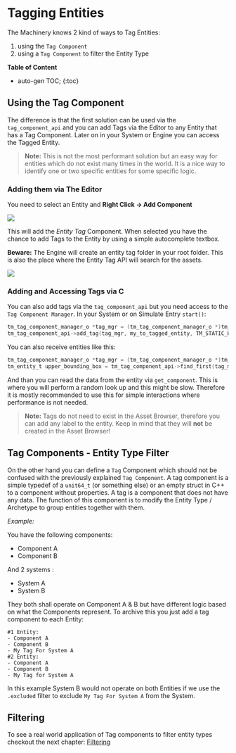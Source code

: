 # Tagging Entities

The Machinery knows 2 kind of ways to Tag Entities:

1. using the `Tag Component`
2. using a `Tag Component` to filter the Entity Type



**Table of Content**

* auto-gen TOC;
{:toc}
## Using the Tag Component

The difference is that the first solution can be used via the `tag_component_api` and you can add Tags via the Editor to any Entity that has a Tag Component. Later on in your System or Engine you can access the Tagged Entity.

> **Note:** This is not the most performant solution but an easy way for entities which do not exist many times in the world. It is a nice way to identify one or two specific entities for some specific logic.

### Adding them via The Editor

You need to select an Entity and **Right Click -> Add Component**

![](https://www.dropbox.com/s/x6pntlc4u0vw9pa/tm_guide_entity_tag_add_component.png?dl=1)

This will add the *Entity Tag* Component. When selected you have the chance to add Tags to the Entity by using a simple autocomplete textbox. 

**Beware:** The Engine will create an entity tag folder in your root folder. This is also the place where the Entity Tag API will search for the assets.

![](https://www.dropbox.com/s/ve5lr0e0qcs221e/tm_guide_entity_tag.png?dl=1)

### Adding and Accessing Tags via C

You can also add tags via the `tag_component_api` but you need access to the `Tag Component Manager`. In your System or on Simulate Entry `start()`:

```c
tm_tag_component_manager_o *tag_mgr = (tm_tag_component_manager_o *)tm_entity_api->component_manager(ctx, tag_component);
tm_tag_component_api->add_tag(tag_mgr, my_to_tagged_entity, TM_STATIC_HASH("player", 0xafff68de8a0598dfULL));
```

You can also receive entities like this:

```c
tm_tag_component_manager_o *tag_mgr = (tm_tag_component_manager_o *)tm_entity_api->component_manager(ctx, tag_component);
tm_entity_t upper_bounding_box = tm_tag_component_api->find_first(tag_mgr, TM_STATIC_HASH("upper_bounding_box", 0x1afc9d34ecb740ecULL));
```

And than you can read the data from the entity via `get_component`. This is where you will perform a random look up and this might be slow. Therefore it is mostly recommended to use this for simple interactions where performance is not needed.

> **Note:** Tags do not need to exist in the Asset Browser, therefore you can add any label to the entity. Keep in mind that they will **not** be created in the Asset Browser!



## Tag Components - Entity Type Filter

On the other hand you can define a `Tag` Component which should not be confused with the previously explained `Tag Component`. A tag component is a simple typedef of a `unit64_t` (or something else) or an empty struct in C++ to a component without properties. A tag is a component that does not have any data. The function of this component is to modify the Entity Type / Archetype to group entities together with them.

*Example:*

You have the following components:

- Component A
- Component B

And 2 systems :

- System A 
- System B

They both shall operate on Component A & B but have different logic based on what the Components represent. To archive this you just add a tag component to each Entity:

```
#1 Entity:
- Component A
- Component B
- My Tag For System A
#2 Entity:
- Component A
- Component B
- My Tag for System A
```

In this example System B would not operate on both Entities if we use the `.excluded` filter to exclude `My Tag For System A` from the System.

## Filtering

To see a real world application of Tag components to filter entity types checkout the next chapter: [Filtering]()


